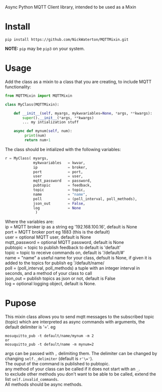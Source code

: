 Async Python MQTT Client library, intended to be used as a Mixin

# Install

```
pip install https://github.com/NickWaterton/MQTTMixin.git
```
**NOTE:** `pip` may be `pip3` on your system.  

# Usage

Add the class as a mixin to a class that you are creating, to include MQTT functionality:

```python
from MQTTMixin import MQTTMixin

class MyClass(MQTTMixin):

    def __init__(self, myargs, mykwvariables=None, *args, **kwargs):
        super().__init__(*args, **kwargs)
        ... my intialization stuff

    async def mynum(self, num):
         print(num)
         return num+1
```
The class should be intialized with the following variables:
```python
r = MyClass( myargs,
             mykwvariables   = kwvar,
             ip              = broker,
             port            = port,
             user            = user,
             mqtt_password   = password,
             pubtopic        = feedback,
             topic           = topic,
             name            = "name",
             poll            = (poll_interval, poll_methods),
             json_out        = False,
             log             = None
              )
```
Where the variables are:  
ip              = MQTT broker ip as a string eg '192.168.100.16', default is None  
port            = MQTT broker port eg 1883 (this is the default)  
user            = optional MQTT user, default is None  
mqtt_password   = optional MQTT password, default is None  
pubtopic        = topic to publish feedback to default is 'default'  
topic           = topic to receive commands on, default is '/default/#'  
name            = "name" a useful name for your class, defsult is None, if given it is added to the topics for publish eg '/default/name/   
poll            = (poll_interval, poll_methods) a tuple with an integer interval in seconds, and a method of your class to call  
json_out        = publish topics as json or not, default is False   
log             = optional logging object, default is None.  

# Pupose
This mixin class allows you to send mqtt messages to the subscribed topic (topic) which are interpreted as async commands with arguments, the default delimiter is '='. eg
```
mosuquitto_pub -t default/name/mynum -m 2
or
mosuquitto_pub -t default/name -m mynum=2
```
args can be passed with `,` delimiting them. The delimiter can be changed by changing `self._delimiter` (default is `r'\='`).  
The ouput of the command is published to pubtopic.  
any method of your class can be called if it does not start with an `_`.  
to exclude other methods you don't want to be able to be called, extend the list `self.invalid_commands`.  
All methods should be async methods.  
